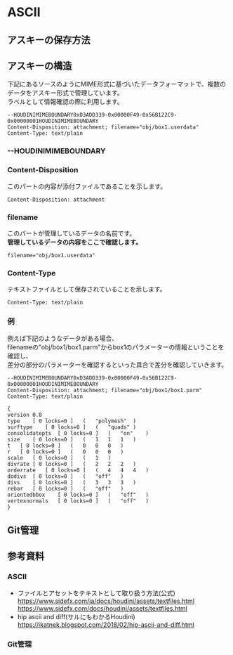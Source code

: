 # ASCII

## アスキーの保存方法

## アスキーの構造
下記にあるソースのようにMIME形式に基づいたデータフォーマットで、複数のデータをアスキー形式で管理しています。  
ラベルとして情報確認の際に利用します。
```
--HOUDINIMIMEBOUNDARY0xD3ADD339-0x00000F49-0x56B122C9-0x00000001HOUDINIMIMEBOUNDARY
Content-Disposition: attachment; filename="obj/box1.userdata"
Content-Type: text/plain
```

### --HOUDINIMIMEBOUNDARY

### Content-Disposition
このパートの内容が添付ファイルであることを示します。
```
Content-Disposition: attachment
```
### filename
このパートが管理しているデータの名前です。  
**管理しているデータの内容をここで確認します。**
```
filename="obj/box1.userdata"
```
### Content-Type
テキストファイルとして保存されていることを示します。
```
Content-Type: text/plain
```

### 例  
例えば下記のようなデータがある場合、  
filenameの"obj/box1/box1.parm"からbox1のパラメーターの情報ということを確認し、  
差分の部分のパラメーターを確認するといった具合で差分を確認していきます。
```
--HOUDINIMIMEBOUNDARY0xD3ADD339-0x00000F49-0x56B122C9-0x00000001HOUDINIMIMEBOUNDARY
Content-Disposition: attachment; filename="obj/box1/box1.parm"
Content-Type: text/plain

{
version 0.8
type	[ 0	locks=0 ]	(	"polymesh"	)
surftype	[ 0	locks=0 ]	(	"quads"	)
consolidatepts	[ 0	locks=0 ]	(	"on"	)
size	[ 0	locks=0 ]	(	1	1	1	)
t	[ 0	locks=0 ]	(	0	0	0	)
r	[ 0	locks=0 ]	(	0	0	0	)
scale	[ 0	locks=0 ]	(	1	)
divrate	[ 0	locks=0 ]	(	2	2	2	)
orderrate	[ 0	locks=0 ]	(	4	4	4	)
dodivs	[ 0	locks=0 ]	(	"off"	)
divs	[ 0	locks=0 ]	(	3	3	3	)
rebar	[ 0	locks=0 ]	(	"off"	)
orientedbbox	[ 0	locks=0 ]	(	"off"	)
vertexnormals	[ 0	locks=0 ]	(	"off"	)
}
```

## Git管理


## 参考資料
### ASCII
* ファイルとアセットをテキストとして取り扱う方法(公式)
https://www.sidefx.com/ja/docs/houdini/assets/textfiles.html
https://www.sidefx.com/docs/houdini/assets/textfiles.html
* hip ascii and diff(サルにもわかるHoudini)
https://ikatnek.blogspot.com/2018/02/hip-ascii-and-diff.html

### Git管理
